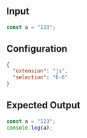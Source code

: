 
## Input
```javascript input
const a = "123";
```

## Configuration
```json configuration
{
  "extension": "js",
  "selection": "6-6"  
}
```

## Expected Output
```javascript expected output
const a = "123";
console.log(a);
```
